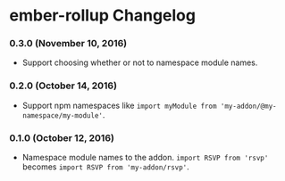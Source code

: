# ember-rollup Changelog

### 0.3.0 (November 10, 2016)

  - Support choosing whether or not to namespace module names.

### 0.2.0 (October 14, 2016)

  - Support npm namespaces like `import myModule from 'my-addon/@my-namespace/my-module'`.


### 0.1.0 (October 12, 2016)

  - Namespace module names to the addon. `import RSVP from 'rsvp'` becomes `import RSVP from 'my-addon/rsvp'`.
